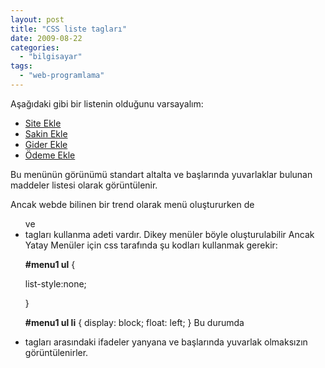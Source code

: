 ```yaml
---
layout: post
title: "CSS liste tagları"
date: 2009-08-22
categories: 
  - "bilgisayar"
tags: 
  - "web-programlama"
---
```


Aşağıdaki gibi bir listenin olduğunu varsayalım:

<div id="menu1"> <ul> <li><a href="fins\_site.html">Site Ekle</a></li> <li><a href="fins\_sakin.php">Sakin Ekle</a></li> <li><a href="fins\_sitegideri.php">Gider Ekle</a></li> <li><a href="">Ödeme Ekle</a></li> </ul> </div> Bu menünün görünümü standart altalta ve başlarında yuvarlaklar bulunan maddeler listesi olarak görüntülenir.

Ancak webde bilinen bir trend olarak menü oluştururken de <ul> ve <li> tagları kullanma adeti vardır. Dikey menüler böyle oluşturulabilir Ancak Yatay Menüler için css tarafında şu kodları kullanmak gerekir:

**#menu1 ul** {

list-style:none;

}

**#menu1 ul li** { display: block; float: left; } Bu durumda <li> tagları arasındaki ifadeler yanyana ve başlarında yuvarlak olmaksızın görüntülenirler.
